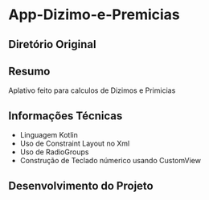 # App-Dizimo-e-Premicias

## Diretório Original

## Resumo
Aplativo feito para calculos de Dizimos e Primicias 

## Informações Técnicas 
- Linguagem Kotlin
- Uso de Constraint Layout no Xml
- Uso de RadioGroups
- Construção de Teclado númerico usando CustomView

## Desenvolvimento do Projeto




